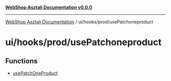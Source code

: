 [**WebShop Asztali Documentation v0.0.0**](../../../../README.md)

***

[WebShop Asztali Documentation](../../../../modules.md) / ui/hooks/prod/usePatchoneproduct

# ui/hooks/prod/usePatchoneproduct

## Functions

- [usePatchOneProduct](functions/usePatchOneProduct.md)
